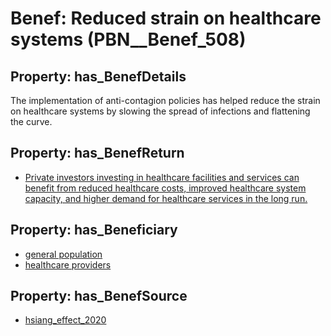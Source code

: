 # Benef: __Reduced strain on healthcare systems__ (PBN__Benef_508)

## Property: has_BenefDetails

The implementation of anti-contagion policies has helped reduce the strain on healthcare systems by slowing the spread of infections and flattening the curve.

## Property: has_BenefReturn

* [Private investors investing in healthcare facilities and services can benefit from reduced healthcare costs, improved healthcare system capacity, and higher demand for healthcare services in the long run.](../BenefReturn/PBN__BenefReturn_553)

## Property: has_Beneficiary

* [general population](../Stakeholder/PBN__Stakeholder_9)
* [healthcare providers](../Stakeholder/PBN__Stakeholder_121)

## Property: has_BenefSource

* [hsiang_effect_2020](../Article/PBN__Article_103)

